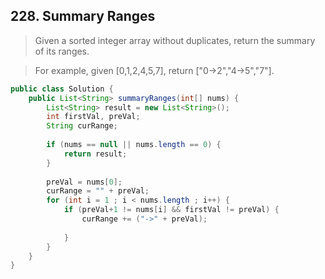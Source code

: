 ## 228. Summary Ranges

> Given a sorted integer array without duplicates, return the summary of its ranges.

>For example, given [0,1,2,4,5,7], return ["0->2","4->5","7"].

```java
public class Solution {
    public List<String> summaryRanges(int[] nums) {
        List<String> result = new List<String>();
        int firstVal, preVal;
        String curRange;
        
        if (nums == null || nums.length == 0) {
            return result;
        }
        
        preVal = nums[0];
        curRange = "" + preVal;
        for (int i = 1 ; i < nums.length ; i++) {
            if (preVal+1 != nums[i] && firstVal != preVal) {
                curRange += ("->" + preVal);
                
            }
        }
    }
}
```